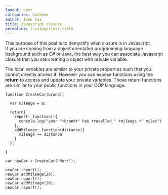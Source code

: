 ```yaml
---
layout: post
categories: backend
author: Ivan Cai
title: Javascript closure
permalink: /:categories/:title
---
```

This purpose of this post is to demystify what closure is in Javascript.  
If you are coming from a object orientated programming language background such as C# or Java, the best way you can associate 
Javascript closure that you are creating a object with private variable. 

The local variables are similar to your private properties such that you cannot directly access it. 
However you can expose functions using the  **return**  to access and update your private variables. Those return functions are similar to your public functions in your OOP language. 
 
```
function CreateCar(brand){
  
  var mileage = 0;
  
  return{
    report: function(){
      console.log("your "+brand+" has travelled " +mileage +" miles")
    },
    addMileage: function(distance){
      mileage += distance
    }
  };
    
}

var newCar = CreateCar("Merc");

newCar.report();
newCar.addMileage(20);
newCar.report();
newCar.addMileage(20);
newCar.report();

```


